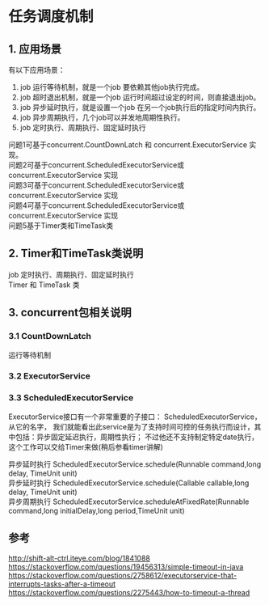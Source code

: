 # 任务调度机制

## 1. 应用场景
有以下应用场景：
1. job 运行等待机制，就是一个job 要依赖其他job执行完成。
2. job 超时退出机制，就是一个job 运行时间超过设定的时间，则直接退出job。
3. job 异步延时执行，就是设置一个job 在另一个job执行后的指定时间内执行。
4. job 异步周期执行，几个job可以并发地周期性执行。
5. job 定时执行、周期执行、固定延时执行

问题1可基于concurrent.CountDownLatch 和 concurrent.ExecutorService 实现。<br>
问题2可基于concurrent.ScheduledExecutorService或concurrent.ExecutorService 实现<br>
问题3可基于concurrent.ScheduledExecutorService或concurrent.ExecutorService 实现<br>
问题4可基于concurrent.ScheduledExecutorService或concurrent.ExecutorService 实现<br>
问题5基于Timer类和TimeTask类<br>

## 2. Timer和TimeTask类说明
job 定时执行、周期执行、固定延时执行<br>
   Timer 和 TimeTask 类<br>

## 3. concurrent包相关说明

### 3.1 CountDownLatch
运行等待机制

### 3.2 ExecutorService

### 3.3 ScheduledExecutorService
ExecutorService接口有一个非常重要的子接口： ScheduledExecutorService，从它的名字，
我们就能看出此service是为了支持时间可控的任务执行而设计，其中包括：异步固定延迟执行，周期性执行；
不过他还不支持制定特定date执行，这个工作可以交给Timer来做(稍后参看timer讲解)

异步延时执行
ScheduledExecutorService.schedule(Runnable command,long delay, TimeUnit unit)<br>
异步延时执行
ScheduledExecutorService.schedule(Callable<V> callable,long delay, TimeUnit unit)<br>
异步周期执行
ScheduledExecutorService.scheduleAtFixedRate(Runnable command,long initialDelay,long period,TimeUnit unit)<br>


## 参考
http://shift-alt-ctrl.iteye.com/blog/1841088
https://stackoverflow.com/questions/19456313/simple-timeout-in-java
https://stackoverflow.com/questions/2758612/executorservice-that-interrupts-tasks-after-a-timeout
https://stackoverflow.com/questions/2275443/how-to-timeout-a-thread

